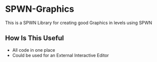 # SPWN-Graphics

This is a SPWN Library for creating good Graphics in levels using SPWN
## How Is This Useful

 - All code in one place
 - Could be used for an External Interactive Editor
